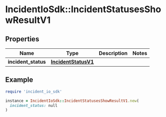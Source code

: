 # IncidentIoSdk::IncidentStatusesShowResultV1

## Properties

| Name | Type | Description | Notes |
| ---- | ---- | ----------- | ----- |
| **incident_status** | [**IncidentStatusV1**](IncidentStatusV1.md) |  |  |

## Example

```ruby
require 'incident_io_sdk'

instance = IncidentIoSdk::IncidentStatusesShowResultV1.new(
  incident_status: null
)
```

